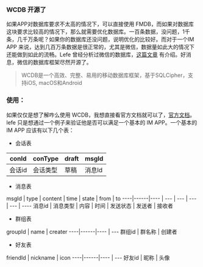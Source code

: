 ### WCDB 开源了

如果APP对数据库要求不太高的情况下，可以直接使用 FMDB，而如果对数据库这块要求比较高的情况下，那么就需要优化数据库。一百条数据，没问题，1千条，几千万条呢？如果你的数据库还没问题，说明优化的比较好。而对于一个IM APP 来说，达到几百万条数据是很正常的，尤其是微信，数据量如此大的情况下还能做到如此的流畅。Lefe 曾经分析过微信的数据库，[这篇文章](http://www.jianshu.com/p/68e9f22f9680) 有介绍。好消息，微信的数据库框架尽然开源了。

> WCDB是一个高效、完整、易用的移动数据库框架，基于SQLCipher，支持iOS, macOS和Android

### 使用：
如果仅仅是想了解咋么使用 WCDB，我想直接看官方文档就可以了，[官方文档](https://github.com/Tencent/wcdb/wiki/iOS+macOS%E4%BD%BF%E7%94%A8%E6%95%99%E7%A8%8B)。lefe 只是想通过一个例子来验证他是否可以满足一个基本的 IM APP。一个基本的 IM APP 应该有以下几个表：

- 会话表

conId | conType  | draft | msgId
----|------|----  | ---
会话id | 会话类型 | 草稿 | 消息Id

- 消息表

msgId | type | content | time | state | from | to
----|------|---- | --- | --- | --- | --- | ----
消息id | 消息类型 | 内容 | 时间 | 发送状态 | 发送者 | 接收者

- 群组表

groupId | name  | creater 
----|------|----  | ---
群组id | 群名称 | 创建者 

- 好友表

friendId | nickname  | icon 
----|------|----  | ---
好友id | 昵称 | 头像 
